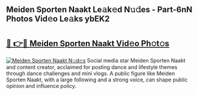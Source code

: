 ## Meiden Sporten Naakt Le𝚊k𝚎d N𝚞𝚍es - Part-6nN Photos Vid𝚎o Le𝚊ks ybEK2

# <h2><a href="http://fb4xy97.evod.top/?m=Meiden+Sporten+Naakt">🔗 👉🔴 Meiden Sporten Naakt Vid𝚎o Ph𝚘t𝚘s</a></h2>

[![Meiden Sporten Naakt N𝚞d𝚎s](https://i.imgur.com/8V9OHl7.gif)](http://fb4xy97.evod.top/?m=Meiden+Sporten+Naakt)
Social media star Meiden Sporten Naakt and content creator, acclaimed for posting dance and lifestyle themes through dance challenges and mini vlogs. A public figure like Meiden Sporten Naakt, with a large following and a strong voice, can shape public opinion and influence policy. 
